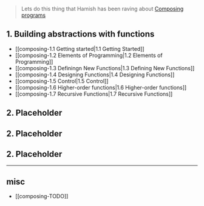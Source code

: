 
> Lets do this thing that Hamish has been raving about [Composing programs](https://composingprograms.com)

## 1. Building abstractions with functions

- [[composing-1.1 Getting started|1.1 Getting Started]]
- [[composing-1.2 Elements of Programming|1.2 Elements of Programming]]
- [[composing-1.3 Definingn New Functions|1.3 Defining New Functions]]
- [[composing-1.4 Designing Functions|1.4 Designing Functions]]
- [[composing-1.5 Control|1.5 Control]]
- [[composing-1.6 Higher-order functions|1.6 Higher-order functions]]
- [[composing-1.7 Recursive Functions|1.7 Recursive Functions]]

## 2. Placeholder

## 2. Placeholder

## 2. Placeholder

---

## misc
- [[composing-TODO]]